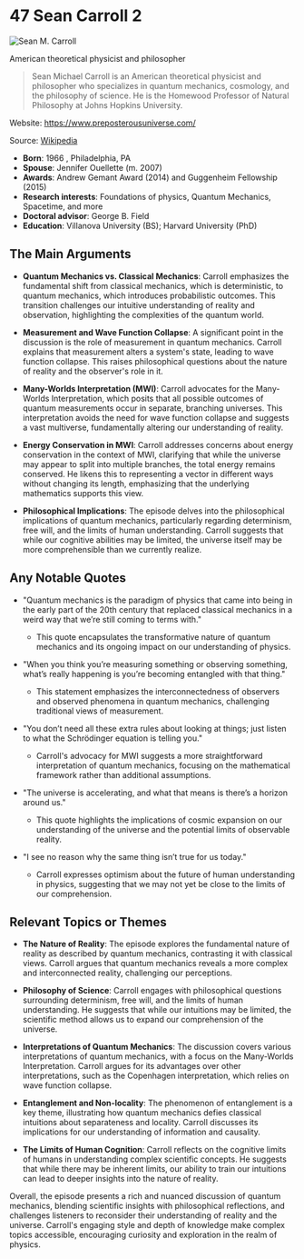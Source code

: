 # 47 Sean Carroll 2


![Sean M. Carroll](https://encrypted-tbn0.gstatic.com/images?q=tbn:ANd9GcTUkzTOZoTi1uJGLNnH958uOLvRK84uFgdG9vG8PQ&s=0)

American theoretical physicist and philosopher

> Sean Michael Carroll is an American theoretical physicist and philosopher who specializes in quantum mechanics, cosmology, and the philosophy of science. He is the Homewood Professor of Natural Philosophy at Johns Hopkins University.

Website: https://www.preposterousuniverse.com/

Source: [Wikipedia](https://en.wikipedia.org/wiki/Sean_M._Carroll)

- **Born**: 1966 , Philadelphia, PA
- **Spouse**: Jennifer Ouellette (m. 2007)
- **Awards**: Andrew Gemant Award (2014) and Guggenheim Fellowship (2015)
- **Research interests**: Foundations of physics, Quantum Mechanics, Spacetime, and more
- **Doctoral advisor**: George B. Field
- **Education**: Villanova University (BS); Harvard University (PhD)


## The Main Arguments

- **Quantum Mechanics vs. Classical Mechanics**: Carroll emphasizes the fundamental shift from classical mechanics, which is deterministic, to quantum mechanics, which introduces probabilistic outcomes. This transition challenges our intuitive understanding of reality and observation, highlighting the complexities of the quantum world.

- **Measurement and Wave Function Collapse**: A significant point in the discussion is the role of measurement in quantum mechanics. Carroll explains that measurement alters a system's state, leading to wave function collapse. This raises philosophical questions about the nature of reality and the observer's role in it.

- **Many-Worlds Interpretation (MWI)**: Carroll advocates for the Many-Worlds Interpretation, which posits that all possible outcomes of quantum measurements occur in separate, branching universes. This interpretation avoids the need for wave function collapse and suggests a vast multiverse, fundamentally altering our understanding of reality.

- **Energy Conservation in MWI**: Carroll addresses concerns about energy conservation in the context of MWI, clarifying that while the universe may appear to split into multiple branches, the total energy remains conserved. He likens this to representing a vector in different ways without changing its length, emphasizing that the underlying mathematics supports this view.

- **Philosophical Implications**: The episode delves into the philosophical implications of quantum mechanics, particularly regarding determinism, free will, and the limits of human understanding. Carroll suggests that while our cognitive abilities may be limited, the universe itself may be more comprehensible than we currently realize.

## Any Notable Quotes

- "Quantum mechanics is the paradigm of physics that came into being in the early part of the 20th century that replaced classical mechanics in a weird way that we’re still coming to terms with."
  - This quote encapsulates the transformative nature of quantum mechanics and its ongoing impact on our understanding of physics.

- "When you think you’re measuring something or observing something, what’s really happening is you’re becoming entangled with that thing."
  - This statement emphasizes the interconnectedness of observers and observed phenomena in quantum mechanics, challenging traditional views of measurement.

- "You don’t need all these extra rules about looking at things; just listen to what the Schrödinger equation is telling you."
  - Carroll's advocacy for MWI suggests a more straightforward interpretation of quantum mechanics, focusing on the mathematical framework rather than additional assumptions.

- "The universe is accelerating, and what that means is there’s a horizon around us."
  - This quote highlights the implications of cosmic expansion on our understanding of the universe and the potential limits of observable reality.

- "I see no reason why the same thing isn’t true for us today."
  - Carroll expresses optimism about the future of human understanding in physics, suggesting that we may not yet be close to the limits of our comprehension.

## Relevant Topics or Themes

- **The Nature of Reality**: The episode explores the fundamental nature of reality as described by quantum mechanics, contrasting it with classical views. Carroll argues that quantum mechanics reveals a more complex and interconnected reality, challenging our perceptions.

- **Philosophy of Science**: Carroll engages with philosophical questions surrounding determinism, free will, and the limits of human understanding. He suggests that while our intuitions may be limited, the scientific method allows us to expand our comprehension of the universe.

- **Interpretations of Quantum Mechanics**: The discussion covers various interpretations of quantum mechanics, with a focus on the Many-Worlds Interpretation. Carroll argues for its advantages over other interpretations, such as the Copenhagen interpretation, which relies on wave function collapse.

- **Entanglement and Non-locality**: The phenomenon of entanglement is a key theme, illustrating how quantum mechanics defies classical intuitions about separateness and locality. Carroll discusses its implications for our understanding of information and causality.

- **The Limits of Human Cognition**: Carroll reflects on the cognitive limits of humans in understanding complex scientific concepts. He suggests that while there may be inherent limits, our ability to train our intuitions can lead to deeper insights into the nature of reality.

Overall, the episode presents a rich and nuanced discussion of quantum mechanics, blending scientific insights with philosophical reflections, and challenges listeners to reconsider their understanding of reality and the universe. Carroll's engaging style and depth of knowledge make complex topics accessible, encouraging curiosity and exploration in the realm of physics.